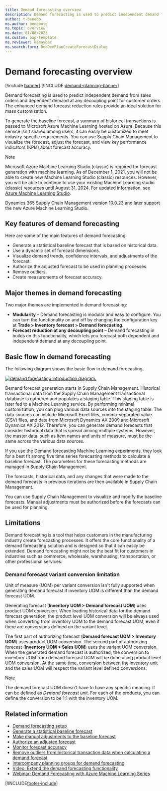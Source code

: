 ```yaml
---
title: Demand forecasting overview
description: Demand forecasting is used to predict independent demand from sales orders and dependent demand at any decoupling point for customer orders.
author: t-benebo
ms.author: benebotg
ms.topic: overview
ms.date: 01/06/2023
ms.custom: bap-template
ms.reviewer: kamaybac
ms.search.form: ReqDemPlanCreateForecastDialog
---
```


# Demand forecasting overview

[!include [banner](../includes/banner.md)]
[!INCLUDE [demand-planning-banner](../includes/demand-planning-banner.md)]

Demand forecasting is used to predict independent demand from sales orders and dependent demand at any decoupling point for customer orders. The enhanced demand forecast reduction rules provide an ideal solution for mass customization.

To generate the baseline forecast, a summary of historical transactions is passed to Microsoft Azure Machine Learning hosted on Azure. Because this service isn't shared among users, it can easily be customized to meet industry-specific requirements. You can use Supply Chain Management to visualize the forecast, adjust the forecast, and view key performance indicators (KPIs) about forecast accuracy.

> [!NOTE]
> Microsoft Azure Machine Learning Studio (classic) is required for forecast generation with machine learning. As of December 1, 2021, you will not be able to create new Machine Learning Studio (classic) resources. However, you will be able to continue to use your existing Machine Learning studio (classic) resources until August 31, 2024. For updated information, see [Azure Machine Learning Studio](/azure/machine-learning/overview-what-is-machine-learning-studio#ml-studio-classic-vs-azure-machine-learning-studio).
>
> Dynamics 365 Supply Chain Management version 10.0.23 and later support the new Azure Machine Learning Studio.

## Key features of demand forecasting

Here are some of the main features of demand forecasting:

- Generate a statistical baseline forecast that is based on historical data.
- Use a dynamic set of forecast dimensions.
- Visualize demand trends, confidence intervals, and adjustments of the forecast.
- Authorize the adjusted forecast to be used in planning processes.
- Remove outliers.
- Create measurements of forecast accuracy.

## Major themes in demand forecasting

Two major themes are implemented in demand forecasting:

- **Modularity** – Demand forecasting is modular and easy to configure. You can turn the functionality on and off by changing the configuration key at **Trade \> Inventory forecast \> Demand forecasting**.
- **Forecast reduction at any decoupling point** – Demand forecasting in builds on this functionality, which lets you forecast both dependent and independent demand at any decoupling point.

## Basic flow in demand forecasting

The following diagram shows the basic flow in demand forecasting.

[![demand forecasting introduction diagram.](./media/demand-forecasting-introduction.png)](./media/demand-forecasting-introduction.png)

Demand forecast generation starts in Supply Chain Management. Historical transactional data from the Supply Chain Management transactional database is gathered and populates a staging table. This staging table is later fed to a Machine Learning service. By performing minimal customization, you can plug various data sources into the staging table. The data sources can include Microsoft Excel files, comma-separated value (CSV) files, and data from Microsoft Dynamics AX 2009 and Microsoft Dynamics AX 2012. Therefore, you can generate demand forecasts that consider historical data that is spread among multiple systems. However, the master data, such as item names and units of measure, must be the same across the various data sources.

If you use the Demand forecasting Machine Learning experiments, they look for a best fit among five time series forecasting methods to calculate a baseline forecast. The parameters for these forecasting methods are managed in Supply Chain Management.

The forecasts, historical data, and any changes that were made to the demand forecasts in previous iterations are then available in Supply Chain Management.

You can use Supply Chain Management to visualize and modify the baseline forecasts. Manual adjustments must be authorized before the forecasts can be used for planning.

## Limitations

Demand forecasting is a tool that helps customers in the manufacturing industry create forecasting processes. It offers the core functionality of a demand forecasting solution and is designed so that it can easily be extended. Demand forecasting might not be the best fit for customers in industries such as commerce, wholesale, warehousing, transportation, or other professional services.

### Demand forecast variant conversion limitation

Unit of measure (UOM) per variant conversion isn't fully supported when generating demand forecast if inventory UOM is different than the demand forecast UOM.

Generating forecast (**Inventory UOM \> Demand forecast UOM**) uses product UOM conversion. When loading historical data for the demand forecast generation, the product level UOM conversion will be always used when converting from inventory UOM to the demand forecast UOM, even if there are conversions defined on the variant level.

The first part of authorizing forecast (**Demand forecast UOM \> Inventory UOM**) uses product UOM conversion. The second part of authorizing forecast (**Inventory UOM \> Sales UOM**) uses the variant UOM conversion. When the generated demand forecast is authorized, the conversion to inventory UOM from demand forecast UOM will be done using product level UOM conversion. At the same time, conversion between the inventory unit and the sales UOM will respect the variant level defined conversions.

> [!NOTE]
> The demand forecast UOM doesn't have to have any specific meaning. It can be defined as *Demand forecast unit*. For each of the products, you can define the conversion to be 1:1 with the inventory UOM.

## Related information

- [Demand forecasting setup](demand-forecasting-setup.md)
- [Generate a statistical baseline forecast](generate-statistical-baseline-forecast.md)
- [Make manual adjustments to the baseline forecast](manual-adjustments-baseline-forecast.md)
- [Authorize an adjusted forecast](authorize-adjusted-forecast.md)
- [Monitor forecast accuracy](monitor-forecast-accuracy.md)
- [Remove outliers from historical transaction data when calculating a demand forecast](remove-historical-outliers-calculating-demand-forecast.md)
- [Intercompany planning groups for demand forecasting](intercompany-planning-groups-demand-forecasting.md)  
- [Video: Extend the demand forecasting functionality](https://www.youtube.com/watch?v=4OIKIXLiNjI&feature=youtu.be)
- [Webinar: Demand Forecasting with Azure Machine Learning Series](https://aka.ms/DemandForecastingwithAzureMachineLearningSeries)

[!INCLUDE[footer-include](../../includes/footer-banner.md)]
